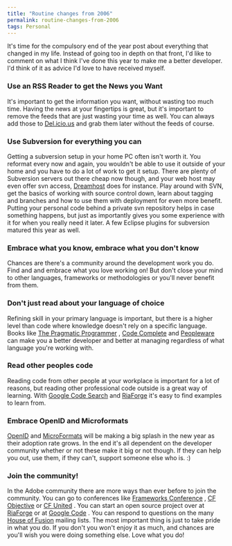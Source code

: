 ```yaml
---
title: "Routine changes from 2006"
permalink: routine-changes-from-2006
tags: Personal
---
```


It's time for the compulsory end of the year post about everything that changed in my life. Instead of going too in depth on that front, I'd like to comment on what I think I've done this year to make me a better developer. I'd think of it as advice I'd love to have received myself.

### Use an RSS Reader to get the News you Want

It's important to get the information you want, without wasting too much time. Having the news at your fingertips is great, but it's important to remove the feeds that are just wasting your time as well. You can always add those to [Del.icio.us] and grab them later without the feeds of course.

### Use Subversion for everything you can

Getting a subversion setup in your home PC often isn't worth it. You reformat every now and again, you wouldn't be able to use it outside of your home and you have to do a lot of work to get it setup. There are plenty of Subversion servers out there cheap now though, and your web host may even offer svn access, [Dreamhost] does for instance. Play around with SVN, get the basics of working with source control down, learn about tagging and branches and how to use them with deployment for even more benefit. Putting your personal code behind a private svn repository helps in case something happens, but just as importantly gives you some experience with it for when you really need it later. A few Eclipse plugins for subversion matured this year as well.

### Embrace what you know, embrace what you don't know

Chances are there's a community around the development work you do. Find and and embrace what you love working on! But don't close your mind to other languages, frameworks or methodologies or you'll never benefit from them.

### Don't just read about your language of choice

Refining skill in your primary language is important, but there is a higher level than code where knowledge doesn't rely on a specific language. Books like [The Pragmatic Programmer] , [Code Complete] and [Peopleware] can make you a better developer and better at managing regardless of what language you're working with.

### Read other peoples code

Reading code from other people at your workplace is important for a lot of reasons, but reading other professional code outside is a great way of learning. With [Google Code Search] and [RiaForge] it's easy to find examples to learn from.

### Embrace OpenID and Microformats

[OpenID] and [MicroFormats] will be making a big splash in the new year as their adoption rate grows. In the end it's all dependent on the developer community whether or not these make it big or not though. If they can help you out, use them, if they can't, support someone else who is. :)

### Join the community!

In the Adobe community there are more ways than ever before to join the community. You can go to conferences like [Frameworks Conference] , [CF Objective] or [CF United] . You can start an open source project over at [RiaForge] or at [Google Code] . You can respond to questions on the many [House of Fusion] mailing lists. The most important thing is just to take pride in what you do. If you don't you won't enjoy it as much, and chances are you'll wish you were doing something else. Love what you do!

  [Del.icio.us]: http://del.icio.us
  [Dreamhost]: http://dreamhost.com/
  [The Pragmatic Programmer]: http://www.amazon.com/Pragmatic-Programmer-Journeyman-Master/dp/020161622X/sr=8-1/qid=1167567429/ref=pd_bbs_sr_1/102-9962947-6835328?ie=UTF8&amp;s=books
  [Code Complete]: http://www.amazon.com/Code-Complete-Second-Steve-McConnell/dp/0735619670/sr=8-1/qid=1167567439/ref=pd_bbs_sr_1/102-9962947-6835328?ie=UTF8&amp;s=books
  [Peopleware]: http://www.amazon.com/Peopleware-Productive-Projects-Teams-2nd/dp/0932633439/sr=1-1/qid=1167567633/ref=pd_bbs_sr_1/102-9962947-6835328?ie=UTF8&amp;s=books
  [Google Code Search]: http://www.google.com/codesearch
  [RiaForge]: http://www.riaforge.com
  [OpenID]: http://www.openid.org
  [MicroFormats]: http://microformats.org/
  [Frameworks Conference]: http://www.frameworksconference.com/
  [CF Objective]: http://www.cfobjective.com/conference/
  [CF United]: http://www.cfunited.com/index.cfm
  [RiaForge]: http://www.riaforge.com
  [Google Code]: http://code.google.com/
  [House of Fusion]: http://houseoffusion.com/
